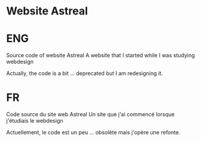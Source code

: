 # Website Astreal

# ENG
Source code of website Astreal
A website that I started while I was studying webdesign

Actually, the code is a bit ... deprecated but I am redesigning it.

# FR
Code source du site web Astreal
Un site que j'ai commencé lorsque j'étudiais le webdesign

Actuellement, le code est un peu ... obsolète mais j'opère une refonte.
